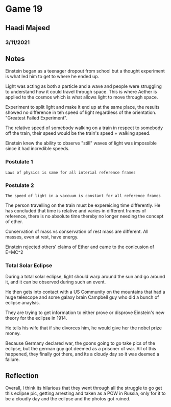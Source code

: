 # Game 19
## Haadi Majeed
### 3/11/2021

## Notes
Einstein began as a teenager dropout from school but a thought experiment is what led him to get to where he ended up.  

Light was acting as both a particle and a wave and people were struggling to understand how it could travel through space. This is where Aether is applied to the cosmos which is what allows light to move through space.  

Experiment to split light and make it end up at the same place, the results showed no difference in teh speed of light regardless of the orientation. "Greatest Failed Experiment".

The relative speed of somebody walking on a train in respect to somebody off the train, their speed would be the train's speed + walking speed.  

Einstein knew the ability to observe "still" waves of light was impossible since it had incredible speeds.  

### Postulate 1  
    Laws of physics is same for all interial reference frames

### Postulate 2  
    The speed of light in a vaccuum is constant for all reference frames  

The person travelling on the train must be expereicing time differently. He has concluded that time is relative and varies in different frames of reference, there is no absolute time thereby no longer needing the concept of ether.  

Conservation of mass vs conservation of rest mass are different. All masses, even at rest, have energy.  

Einstein rejected others' claims of Ether and came to the conlcusion of E=MC^2

### Total Solar Eclipse 
During a total solar eclipse, light should warp around the sun and go around it, and it can be observed during such an event.  

He then gets into contact with a US Community on the mountains that had a huge telescope and some galaxy brain Campbell guy who did a bunch of eclipse anaylsis. 

They are trying to get information to either prove or disprove Einstein's new theory for the eclipse in 1914.  

He tells his wife that if she divorces him, he would give her the nobel prize money.  

Because Germany declared war, the goons going to go take pics of the eclipse, but the german guy got deemed as a prisoner of war.  All of this happened, they finally got there, and its a cloudy day so it was deemed a failure.  

## Reflection
Overall, I think its hilarious that they went through all the struggle to go get this eclipse pic, getting arresting and taken as a POW in Russia, only for it to be a cloudly day and the eclipse and the photos got ruined. 